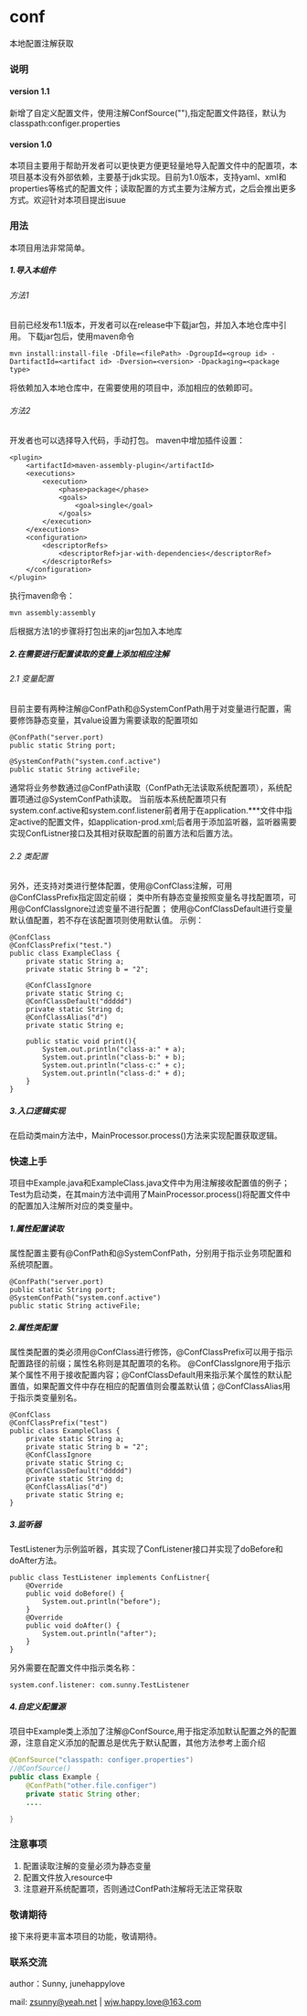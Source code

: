 # conf
本地配置注解获取

### 说明

#### version 1.1
新增了自定义配置文件，使用注解ConfSource(""),指定配置文件路径，默认为classpath:configer.properties

#### version 1.0
本项目主要用于帮助开发者可以更快更方便更轻量地导入配置文件中的配置项，本项目基本没有外部依赖，主要基于jdk实现。目前为1.0版本，支持yaml、xml和properties等格式的配置文件；读取配置的方式主要为注解方式，之后会推出更多方式。欢迎针对本项目提出isuue

### 用法
本项目用法非常简单。
##### 1.导入本组件
###### 方法1
目前已经发布1.1版本，开发者可以在release中下载jar包，并加入本地仓库中引用。
下载jar包后，使用maven命令
```
mvn install:install-file -Dfile=<filePath> -DgroupId=<group id> -DartifactId=<artifact id> -Dversion=<version> -Dpackaging=<package type>
```
将依赖加入本地仓库中，在需要使用的项目中，添加相应的依赖即可。
###### 方法2
开发者也可以选择导入代码，手动打包。
maven中增加插件设置：
```
<plugin>
    <artifactId>maven-assembly-plugin</artifactId>
    <executions>
        <execution>
            <phase>package</phase>
            <goals>
                <goal>single</goal>
            </goals>
        </execution>
    </executions>
    <configuration>
        <descriptorRefs>
            <descriptorRef>jar-with-dependencies</descriptorRef>
        </descriptorRefs>
    </configuration>
</plugin>
```
执行maven命令：
```
mvn assembly:assembly
```
后根据方法1的步骤将打包出来的jar包加入本地库
##### 2.在需要进行配置读取的变量上添加相应注解
###### 2.1 变量配置
目前主要有两种注解@ConfPath和@SystemConfPath用于对变量进行配置，需要修饰静态变量，其value设置为需要读取的配置项如
```
@ConfPath("server.port)
public static String port;

@SystemConfPath("system.conf.active")
public static String activeFile;
```
通常将业务参数通过@ConfPath读取（ConfPath无法读取系统配置项），系统配置项通过@SystemConfPath读取。
当前版本系统配置项只有system.conf.active和system.conf.listener前者用于在application.***文件中指定active的配置文件，如application-prod.xml;后者用于添加监听器，监听器需要实现ConfListner接口及其相对获取配置的前置方法和后置方法。
###### 2.2 类配置
另外，还支持对类进行整体配置，使用@ConfClass注解，可用@ConfClassPrefix指定固定前缀；
类中所有静态变量按照变量名寻找配置项，可用@ConfClassIgnore过滤变量不进行配置；
使用@ConfClassDefault进行变量默认值配置，若不存在该配置项则使用默认值。
示例：
```
@ConfClass
@ConfClassPrefix("test.")
public class ExampleClass {
    private static String a;
    private static String b = "2";
    
    @ConfClassIgnore
    private static String c;
    @ConfClassDefault("ddddd")
    private static String d;
    @ConfClassAlias("d")
    private static String e;

    public static void print(){
        System.out.println("class-a:" + a);
        System.out.println("class-b:" + b);
        System.out.println("class-c:" + c);
        System.out.println("class-d:" + d);
    }
}
```
##### 3.入口逻辑实现
在启动类main方法中，MainProcessor.process()方法来实现配置获取逻辑。

### 快速上手
项目中Example.java和ExampleClass.java文件中为用注解接收配置值的例子；Test为启动类，在其main方法中调用了MainProcessor.process()将配置文件中的配置加入注解所对应的类变量中。
##### 1.属性配置读取
属性配置主要有@ConfPath和@SystemConfPath，分别用于指示业务项配置和系统项配置。
```
@ConfPath("server.port)
public static String port;
@SystemConfPath("system.conf.active")
public static String activeFile;
```
##### 2.属性类配置
属性类配置的类必须用@ConfClass进行修饰，@ConfClassPrefix可以用于指示配置路径的前缀；属性名称则是其配置项的名称。
@ConfClassIgnore用于指示某个属性不用于接收配置内容；@ConfClassDefault用来指示某个属性的默认配置值，如果配置文件中存在相应的配置值则会覆盖默认值；@ConfClassAlias用于指示类变量别名。
```
@ConfClass
@ConfClassPrefix("test")
public class ExampleClass {
    private static String a;
    private static String b = "2";
    @ConfClassIgnore
    private static String c;
    @ConfClassDefault("ddddd")
    private static String d;
    @ConfClassAlias("d")
    private static String e;
}
```
##### 3.监听器
TestListener为示例监听器，其实现了ConfListener接口并实现了doBefore和doAfter方法。
```
public class TestListener implements ConfListner{
    @Override
    public void doBefore() {
        System.out.println("before");
    }
    @Override
    public void doAfter() {
        System.out.println("after");
    }
}
```
另外需要在配置文件中指示类名称：
```
system.conf.listener: com.sunny.TestListener
```
##### 4.自定义配置源
项目中Example类上添加了注解@ConfSource,用于指定添加默认配置之外的配置源，注意自定义添加的配置总是优先于默认配置，其他方法参考上面介绍
```java
@ConfSource("classpath: configer.properties")
//@ConfSource()
public class Example {
	@ConfPath("other.file.configer")
	private static String other;
 	....

}
```

### 注意事项
1. 配置读取注解的变量必须为静态变量
2. 配置文件放入resource中
3. 注意避开系统配置项，否则通过ConfPath注解将无法正常获取

### 敬请期待
接下来将更丰富本项目的功能，敬请期待。

### 联系交流
author：Sunny, junehappylove

mail: zsunny@yeah.net | wjw.happy.love@163.com

